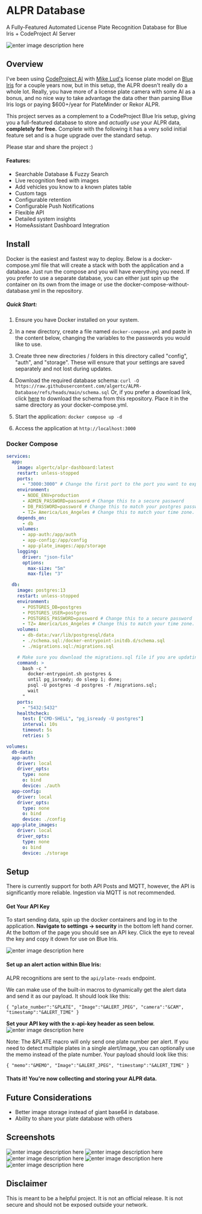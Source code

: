 # ALPR Database
A Fully-Featured Automated License Plate Recognition Database for Blue Iris + CodeProject AI Server


![enter image description here](https://raw.githubusercontent.com/algertc/ALPR-Database/refs/heads/main/Images/Hero.jpg)

## Overview

I've been using [CodeProject AI](https://github.com/codeproject/CodeProject.AI-Server) with [Mike Lud's](https://github.com/MikeLud) license plate model on [Blue Iris](https://blueirissoftware.com/) for a couple years now, but in this setup, the ALPR doesn't really do a whole lot. Really, you have more of a license plate camera with some AI as a bonus, and no nice way to take advantage the data other than parsing Blue Iris logs or paying $600+/year for PlateMinder or Rekor ALPR.

This project serves as a complement to a CodeProject Blue Iris setup, giving you a full-featured database to store and _actually use_ your ALPR data, **completely for free.** Complete with the following it has a very solid initial feature set and is a huge upgrade over the standard setup.

Please star and share the project :)
#### Features:

- Searchable Database & Fuzzy Search
- Live recognition feed with images
- Add vehicles you know to a known plates table
- Custom tags
- Configurable retention
- Configurable Push Notifications
- Flexible API
- Detailed system insights
- HomeAssistant Dashboard Integration

## Install

Docker is the easiest and fastest way to deploy. Below is a docker-compose.yml file that will create a stack with both the application and a database. Just run the compose and you will have everything you need. If you prefer to use a separate database, you can either just spin up the container on its own from the image or use the docker-compose-without-database.yml in the repository.

##### Quick Start:

1. Ensure you have Docker installed on your system.

2. In a new directory, create a file named `docker-compose.yml` and paste in the content below, changing the variables to the passwords you would like to use.

3. Create three new directories / folders in this directory called "config", "auth", and "storage". These will ensure that your settings are saved separately and not lost during updates.

4. Download the required database schema:
   `curl -O https://raw.githubusercontent.com/algertc/ALPR-Database/refs/heads/main/schema.sql`
   Or, if you prefer a download link, click [here](https://github.com/algertc/ALPR-Database/blob/main/schema.sql) to download the schema from this repository. Place it in the same directory as your docker-compose.yml.

5. Start the application: `docker compose up -d `

6. Access the application at `http://localhost:3000`

### Docker Compose

```yaml
services:
  app:
    image: algertc/alpr-dashboard:latest
    restart: unless-stopped
    ports:
      - "3000:3000" # Change the first port to the port you want to expose
    environment:
      - NODE_ENV=production
      - ADMIN_PASSWORD=password # Change this to a secure password
      - DB_PASSWORD=password # Change this to match your postgres password
      - TZ= America/Los_Angeles # Change this to match your time zone. Time zones can be found here https://en.wikipedia.org/wiki/List_of_tz_database_time_zones
    depends_on:
      - db
    volumes:
      - app-auth:/app/auth
      - app-config:/app/config
      - app-plate_images:/app/storage
    logging:
      driver: "json-file"
      options:
        max-size: "5m"
        max-file: "3"

  db:
    image: postgres:13
    restart: unless-stopped
    environment:
      - POSTGRES_DB=postgres
      - POSTGRES_USER=postgres
      - POSTGRES_PASSWORD=password # Change this to a secure password
      - TZ= America/Los_Angeles # Change this to match your time zone. Time zones can be found here https://en.wikipedia.org/wiki/List_of_tz_database_time_zones
    volumes:
      - db-data:/var/lib/postgresql/data
      - ./schema.sql:/docker-entrypoint-initdb.d/schema.sql
      - ./migrations.sql:/migrations.sql

    # Make sure you download the migrations.sql file if you are updating your existing database. If you changed the user or database name, you will need to plug that in in the command below.
    command: >
      bash -c "
        docker-entrypoint.sh postgres &
        until pg_isready; do sleep 1; done;
        psql -U postgres -d postgres -f /migrations.sql;
        wait
      "
    ports:
      - "5432:5432"
    healthcheck:
      test: ["CMD-SHELL", "pg_isready -U postgres"]
      interval: 10s
      timeout: 5s
      retries: 5

volumes:
  db-data:
  app-auth:
    driver: local
    driver_opts:
      type: none
      o: bind
      device: ./auth
  app-config:
    driver: local
    driver_opts:
      type: none
      o: bind
      device: ./config
  app-plate_images:
    driver: local
    driver_opts:
      type: none
      o: bind
      device: ./storage

```

## Setup

There is currently support for both API Posts and MQTT, however, the API is significantly more reliable. Ingestion via MQTT is not recommended.

#### Get Your API Key

To start sending data, spin up the docker containers and log in to the application. **Navigate to settings -> security** in the bottom left hand corner. At the bottom of the page you should see an API key. Click the eye to reveal the key and copy it down for use on Blue Iris.

![enter image description here](https://raw.githubusercontent.com/algertc/ALPR-Database/refs/heads/main/Images/apikey.png)

#### Set up an alert action within Blue Iris:

ALPR recognitions are sent to the `api/plate-reads` endpoint.

We can make use of the built-in macros to dynamically get the alert data and send it as our payload. It should look like this:

    { "plate_number":"&PLATE", "Image":"&ALERT_JPEG", "camera":"&CAM", "timestamp":"&ALERT_TIME" }

**Set your API key with the x-api-key header as seen below.**
![enter image description here](https://raw.githubusercontent.com/algertc/ALPR-Database/refs/heads/main/Images/blueiris.png)

Note: The &PLATE macro will only send one plate number per alert. If you need to detect multiple plates in a single alert/image, you can optionally use the memo instead of the plate number. Your payload should look like this:

    { "memo":"&MEMO", "Image":"&ALERT_JPEG", "timestamp":"&ALERT_TIME" }


#### Thats it! You're now collecting and storing your ALPR data.

## Future Considerations

- Better image storage instead of giant base64 in database.
- Ability to share your plate database with others

## Screenshots

![enter image description here](https://raw.githubusercontent.com/algertc/ALPR-Database/refs/heads/main/Images/4.png)
![enter image description here](https://raw.githubusercontent.com/algertc/ALPR-Database/refs/heads/main/Images/3.png)
![enter image description here](https://github.com/algertc/ALPR-Database/blob/main/Images/2.png?raw=true)
![enter image description here](https://raw.githubusercontent.com/algertc/ALPR-Database/refs/heads/main/Images/1.png)
![enter image description here](https://raw.githubusercontent.com/algertc/ALPR-Database/refs/heads/main/Images/5.png)

## Disclaimer

This is meant to be a helpful project. It is not an official release. It is not secure and should not be exposed outside your network.
